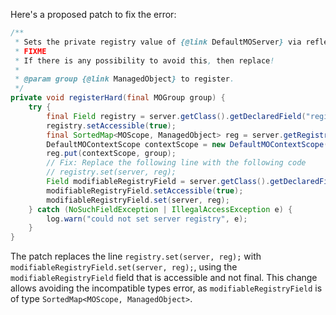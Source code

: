 Here's a proposed patch to fix the error:
```java
/**
 * Sets the private registry value of {@link DefaultMOServer} via reflection.
 * FIXME
 * If there is any possibility to avoid this, then replace!
 *
 * @param group {@link ManagedObject} to register.
 */
private void registerHard(final MOGroup group) {
    try {
        final Field registry = server.getClass().getDeclaredField("registry");
        registry.setAccessible(true);
        final SortedMap<MOScope, ManagedObject> reg = server.getRegistry();
        DefaultMOContextScope contextScope = new DefaultMOContextScope(new OctetString(""), group.getScope());
        reg.put(contextScope, group);
        // Fix: Replace the following line with the following code
        // registry.set(server, reg);
        Field modifiableRegistryField = server.getClass().getDeclaredField("modifiableRegistry");
        modifiableRegistryField.setAccessible(true);
        modifiableRegistryField.set(server, reg);
    } catch (NoSuchFieldException | IllegalAccessException e) {
        log.warn("could not set server registry", e);
    }
}
```
The patch replaces the line `registry.set(server, reg);` with `modifiableRegistryField.set(server, reg);`, using the `modifiableRegistryField` field that is accessible and not final. This change allows avoiding the incompatible types error, as `modifiableRegistryField` is of type `SortedMap<MOScope, ManagedObject>`.